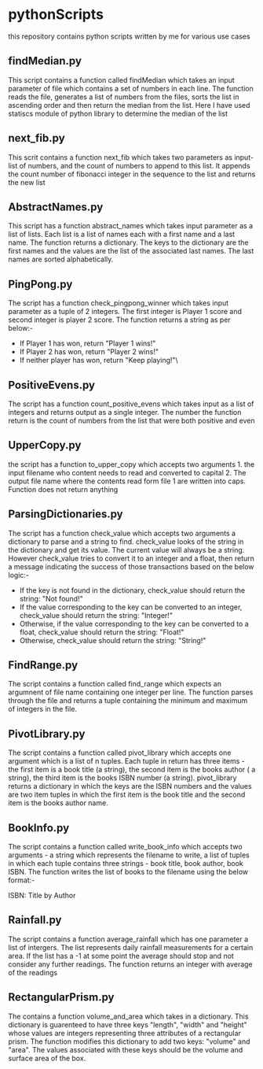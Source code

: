# pythonScripts
this repository contains python scripts written by me for various use cases

## findMedian.py
This script contains a function called findMedian which takes an input parameter of file which contains a set of numbers in each line. The function reads the file, generates 
a list of numbers from the files, sorts the list in ascending order and then return the median from the list. Here I have used statiscs module of python library to determine the 
median of the list

## next_fib.py
This scrit contains a function next_fib which takes two parameters as input- list of numbers, and the count of numbers to append to this list. It appends the count number of fibonacci integer in the sequence to the list and returns the new list

## AbstractNames.py
This script  has a function abstract_names which takes input parameter as a list of lists. Each list is a list of names each with a first name and a last name. The function returns a dictionary. The keys to the dictionary are the first names and the values are the list of the associated last names. The last names are sorted alphabetically.

## PingPong.py
The script has a function check_pingpong_winner which takes input parameter as a tuple of 2 integers. The first integer is Player 1 score and second integer is player 2 score. The function returns a string as per below:-

 - If Player 1 has won, return "Player 1 wins!"
 - If Player 2 has won, return "Player 2 wins!"
 - If neither player has won, return "Keep playing!"\
 
## PositiveEvens.py
The script has a function count_positive_evens which takes input as a list of integers and returns output as a single integer. The number the function return is the count of numbers from the list that were both positive and even

## UpperCopy.py
the script has a function to_upper_copy which accepts two arguments 1. the input filename who content needs to read and converted to capital 2. The output file name where the contents read form file 1 are written into caps. Function does not return anything

## ParsingDictionaries.py
The script has a function check_value which accepts two arguments a dictionary to parse and a string to find. check_value looks of the string in the dictionary and get its value. The current value will always be a string. However check_value tries to convert it to an integer and a float, then return a message indicating the success of those transactions based on the below logic:-
- If the key is not found in the dictionary, check_value
  should return the string: "Not found!"
- If the value corresponding to the key can be converted
  to an integer, check_value should return the string:
  "Integer!"
- Otherwise, if the value corresponding to the key can be
  converted to a float, check_value should return the
  string: "Float!"
- Otherwise, check_value should return the string:
  "String!"
  
  
## FindRange.py
The script contains a function called find_range which expects an argumnent of file name containing one integer per line. The function parses through the file and returns a tuple containing the minimum and maximum of integers in the file.

## PivotLibrary.py
The script contains a function called pivot_library which accepts one argument which is a list of n tuples. Each tuple in return has three items - the first item is a book title (a string), the second item is the books author ( a string), the third item is the books ISBN number (a string). pivot_library returns a dictionary in which the keys are the ISBN numbers and the values are two item tuples in which the first item is the book title and the second item is the books author name.

## BookInfo.py
The script contains a function called write_book_info which accepts two arguments - a string which represents the filename to write, a list of tuples in which each tuple contains three strings - book title, book author, book ISBN. The function writes the list of books to the filename using the below format:-

ISBN: Title by Author

## Rainfall.py
The script contains a function average_rainfall which has one parameter a list of intergers. The list represents daily rainfall measurements for a certain area. If the list has  a -1 at some point the average should stop and not consider any further readings. The function returns an integer with average of the readings

## RectangularPrism.py
The contains a function volume_and_area which takes in a dictionary. This dictionary is guarenteed to have three keys "length", "width" and "height" whose values are integers representing three attributes of a rectangular prism. The function modifies this dictionary to add two keys: "volume" and "area". The values associated with these keys should be the volume and surface area of the box. 

